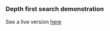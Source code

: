 ### Depth first search demonstration

See a live version [here](https://jorx42.org/posts/Depth_First_Search_Problems)